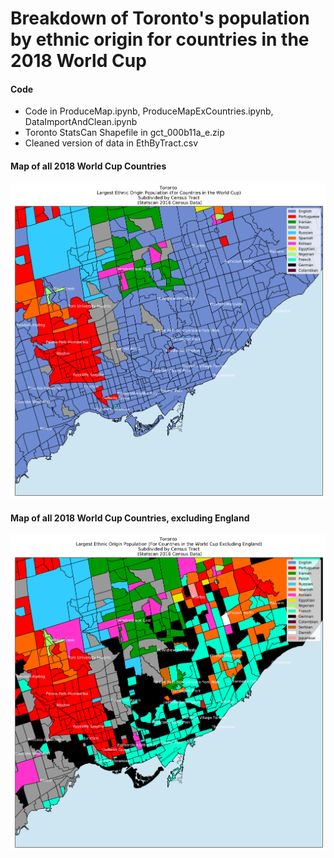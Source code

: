 # Breakdown of Toronto's population by ethnic origin for countries in the 2018 World Cup

#### Code
- Code in ProduceMap.ipynb, ProduceMapExCountries.ipynb, DataImportAndClean.ipynb 
- Toronto StatsCan Shapefile in gct_000b11a_e.zip
- Cleaned version of data in EthByTract.csv

#### Map of all 2018 World Cup Countries
![alt text](https://raw.githubusercontent.com/daveveitch/Projects/master/WorldCupMap/WCMap1.png)

#### Map of all 2018 World Cup Countries, excluding England
![alt text](https://raw.githubusercontent.com/daveveitch/Projects/master/WorldCupMap/WCMap2ExCountries.png)
